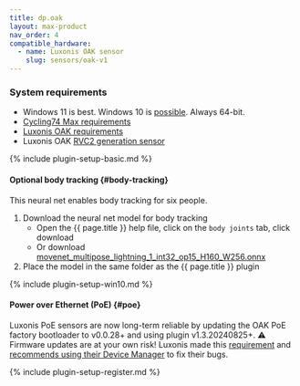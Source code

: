 ```yaml
---
title: dp.oak
layout: max-product
nav_order: 4
compatible_hardware:
  - name: Luxonis OAK sensor
    slug: sensors/oak-v1
---
```


### System requirements

* Windows 11 is best. Windows 10 is [possible](#win10). Always 64-bit.
* [Cycling74 Max requirements](https://cycling74.com/products/max)
* [Luxonis OAK requirements](https://docs.luxonis.com/projects/hardware/en/latest/index.html)
* Luxonis OAK [RVC2 generation sensor](../_hardware/sensors/oak-v1.md)

{% include plugin-setup-basic.md %}

#### Optional body tracking  {#body-tracking}

This neural net enables body tracking for six people.

1. Download the neural net model for body tracking
   * Open the {{ page.title }} help file, click on the `body joints` tab, click download
   * Or download [movenet_multipose_lightning_1_int32_op15_H160_W256.onnx](https://github.com/diablodale/model-zoo/releases/latest/download/movenet_multipose_lightning_1_int32_op15_H160_W256.onnx)
2. Place the model in the same folder as the {{ page.title }} plugin

{% include plugin-setup-win10.md %}

#### Power over Ethernet (PoE)  {#poe}

Luxonis PoE sensors are now long-term reliable by updating the OAK PoE factory
bootloader to v0.0.28+ and using plugin v1.3.20240825+.
⚠️ Firmware updates are at your own risk! Luxonis made this
[requirement](https://github.com/luxonis/depthai-core/releases/tag/v2.26.0)
and [recommends using their Device Manager](https://docs.luxonis.com/software/depthai-components/bootloader/#Bootloader)
to fix their bugs.

{% include plugin-setup-register.md %}

